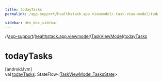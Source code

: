 ```yaml
---
title: todayTasks
permalink: /app-support/healthstack.app.viewmodel/-task-view-model/today-tasks.html

sidebar: dev_doc_sidebar
---
```

//[app-support](../../../index.html)/[healthstack.app.viewmodel](../index.html)/[TaskViewModel](index.html)/[todayTasks](today-tasks.html)



# todayTasks



[androidJvm]\
val [todayTasks](today-tasks.html): StateFlow&lt;[TaskViewModel.TasksState](-tasks-state/index.html)&gt;




